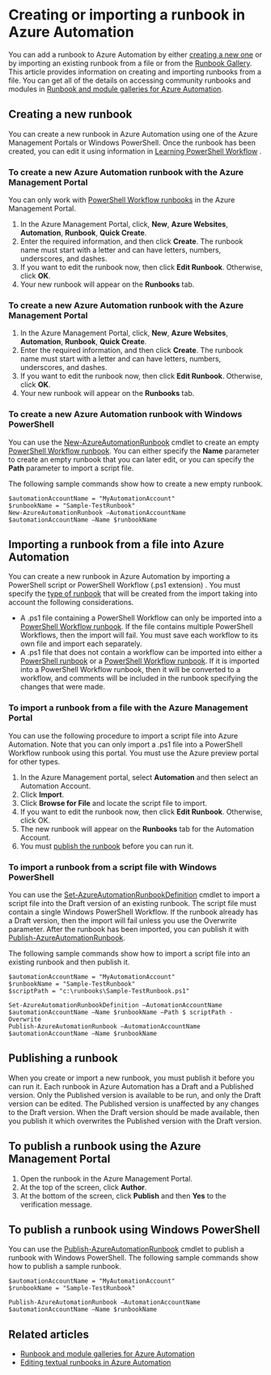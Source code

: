 <properties 
	pageTitle="Creating or importing a runbook in Azure Automation"
	description="This article describes how to create a new runbook in Azure Automation or import one from a file."
	services="automation"
	documentationCenter=""
	authors="bwren"
	manager="stevenka"
	editor="tysonn" />
<tags
	ms.service="automation"
	ms.date="09/22/2015"
	wacn.date=""/>

# Creating or importing a runbook in Azure Automation

You can add a runbook to Azure Automation by either [creating a new one](#creating-a-new-runbook) or by importing an existing runbook from a file or from the [Runbook Gallery](/documentation/articles/automation-runbook-gallery). This article provides information on creating and importing runbooks from a file.  You can get all of the details on accessing community runbooks and modules in [Runbook and module galleries for Azure Automation](/documentation/articles/automation-runbook-gallery).

## Creating a new runbook

You can create a new runbook in Azure Automation using one of the Azure Management Portals or Windows PowerShell. Once the runbook has been created, you can edit it using information in [Learning PowerShell Workflow](/documentation/articles/automation-powershell-workflow) <!-- deleted by customization and [Graphical authoring in Azure Automation](/documentation/articles/automation-graphical-authoring-intro) -->.

### To create a new Azure Automation runbook with the Azure Management Portal

You can only work with [PowerShell Workflow runbooks](/documentation/articles/automation-runbook-types#powershell-workflow-runbooks) in the Azure Management Portal.

1. In the Azure Management Portal, click, **New**, **Azure Websites**, **Automation**, **Runbook**, **Quick Create**.
2. Enter the required information, and then click **Create**. The runbook name must start with a letter and can have letters, numbers, underscores, and dashes.
3. If you want to edit the runbook now, then click **Edit Runbook**. Otherwise, click **OK**.
4. Your new runbook will appear on the **Runbooks** tab.
<!-- deleted by customization


### To create a new Azure Automation runbook with the Azure preview portal

1. In the Azure Preview Portal, open your Automation account. 
2. Click on the **Runbooks** tile to open the list of runbooks.
3. Click on the **Add a runbook** button and then **Create a new runbook**.
2. Type a **Name** for the runbook and select its [Type](/documentation/articles/automation-runbook-types). The runbook name must start with a letter and can have letters, numbers, underscores, and dashes.
3. Click **Create** to create the runbook and open the editor.

-->
<!-- keep by customization: begin -->
### To create a new Azure Automation runbook with the Azure Management Portal

1. In the Azure Management Portal, click, **New**, **Azure Websites**, **Automation**, **Runbook**, **Quick Create**.
2. Enter the required information, and then click **Create**. The runbook name must start with a letter and can have letters, numbers, underscores, and dashes.
3. If you want to edit the runbook now, then click **Edit Runbook**. Otherwise, click **OK**.
4. Your new runbook will appear on the **Runbooks** tab.
<!-- keep by customization: end -->

### To create a new Azure Automation runbook with Windows PowerShell

You can use the [New-AzureAutomationRunbook](https://msdn.microsoft.com/zh-cn/library/dn690272.aspx) cmdlet to create an empty [PowerShell Workflow runbook](/documentation/articles/automation-runbook-types#powershell-workflow-runbooks). You can either specify the **Name** parameter to create an empty runbook that you can later edit, or you can specify the **Path** parameter to import a script file. 

The following sample commands show how to create a new empty runbook.

    $automationAccountName = "MyAutomationAccount"
    $runbookName = "Sample-TestRunbook"
    New-AzureAutomationRunbook –AutomationAccountName $automationAccountName –Name $runbookName 

## Importing a runbook from a file into Azure Automation

You can create a new runbook in Azure Automation by importing a PowerShell script or PowerShell Workflow (.ps1 extension) <!-- deleted by customization or an exported graphical runbook (.graphrunbook) -->.  You must specify the [type of runbook](/documentation/articles/automation-runbook-types) that will be created from the import taking into account the following considerations.
<!-- deleted by customization

- A .graphrunbook file may only be imported into a new [graphical runbook](/documentation/articles/automation-runbook-types#graphical-runbooks), and graphical runbooks can only be created from a .graphrunbook file.
-->
- A .ps1 file containing a PowerShell Workflow can only be imported into a [PowerShell Workflow runbook](/documentation/articles/automation-runbook-types#powershell-workflow-runbooks).  If the file contains multiple PowerShell Workflows, then the import will fail. You must save each workflow to its own file and import each separately.
- A .ps1 file that does not contain a workflow can be imported into either a [PowerShell runbook](/documentation/articles/automation-runbook-types#powershell-runbooks) or a [PowerShell Workflow runbook](/documentation/articles/automation-runbook-types#powershell-workflow-runbooks).  If it is imported into a PowerShell Workflow runbook, then it will be converted to a workflow, and comments will be included in the runbook specifying the changes that were made.

### To import a runbook from a file with the Azure Management Portal
You can use the following procedure to import a script file into Azure Automation.  Note that you can only import a .ps1 file into a PowerShell Workflow runbook using this portal.  You must use the Azure preview portal for other types.

1. In the Azure Management portal, select **Automation** and then select an Automation Account.
2. Click **Import**.
3. Click **Browse for File** and locate the script file to import.
4. If you want to edit the runbook now, then click **Edit Runbook**. Otherwise, click OK.
5. The new runbook will appear on the **Runbooks** tab for the Automation Account.
6. You must [publish the runbook](#publishing-a-runbook) before you can run it.


<!-- deleted by customization
### To import a runbook from a file with the Azure preview portal
You can use the following procedure to import a script file into Azure Automation.  Note that you can only import a .ps1 file into a PowerShell Workflow runbook using this portal.

1. In the Azure Preview Portal, open your Automation account. 
2. Click on the **Runbooks** tile to open the list of runbooks.
3. Click on the **Add a runbook** button and then **Import**.
4. Click **Runbook file** to select the file to import
2. If the **Name** field is enabled, then you have the option to change it.  The runbook name must start with a letter and can have letters, numbers, underscores, and dashes.
3. Select a [runbook type](/documentation/articles/automation-runbook-types) taking into account the restrictions listed above.
3. The new runbook will appear in the list of runbooks for the Automation Account.
4. You must [publish the runbook](#publishing-a-runbook) before you can run it.
-->

### To import a runbook from a script file with Windows PowerShell

You can use the [Set-AzureAutomationRunbookDefinition](https://msdn.microsoft.com/zh-cn/library/dn690267.aspx) cmdlet to import a script file into the Draft version of an existing runbook. The script file must contain a single Windows PowerShell Workflow. If the runbook already has a Draft version, then the import will fail unless you use the Overwrite parameter. After the runbook has been imported, you can publish it with [Publish-AzureAutomationRunbook](https://msdn.microsoft.com/zh-cn/library/dn690266.aspx).

The following sample commands show how to import a script file into an existing runbook and then publish it.

    $automationAccountName = "MyAutomationAccount"
    $runbookName = "Sample-TestRunbook"
    $scriptPath = "c:\runbooks\Sample-TestRunbook.ps1"

    Set-AzureAutomationRunbookDefinition –AutomationAccountName $automationAccountName –Name $runbookName –Path $ scriptPath -Overwrite
    Publish-AzureAutomationRunbook –AutomationAccountName $automationAccountName –Name $runbookName


## Publishing a runbook

When you create or import a new runbook, you must publish it before you can run it.  Each runbook in Azure Automation has a Draft and a Published version. Only the Published version is available to be run, and only the Draft version can be edited. The Published version is unaffected by any changes to the Draft version. When the Draft version should be made available, then you publish it which overwrites the Published version with the Draft version.

## To publish a runbook using the Azure Management Portal

1. Open the runbook in the Azure Management Portal.
1. At the top of the screen, click **Author**.
1. At the bottom of the screen, click **Publish** and then **Yes** to the verification message.

<!-- deleted by customization
## To publish a runbook using the Azure preview portal

1. Open the runbook in the Azure preview portal.
1. Click the **Edit** button.
1. Click the **Publish** button and then **Yes** to the verification message.
-->


## To publish a runbook using Windows PowerShell

You can use the [Publish-AzureAutomationRunbook](https://msdn.microsoft.com/zh-cn/library/dn690266.aspx) cmdlet to publish a runbook with Windows PowerShell. The following sample commands show how to publish a sample runbook.

	$automationAccountName = "MyAutomationAccount"
	$runbookName = "Sample-TestRunbook"
	
	Publish-AzureAutomationRunbook –AutomationAccountName $automationAccountName –Name $runbookName



## Related articles

- [Runbook and module galleries for Azure Automation](/documentation/articles/automation-runbook-gallery)
- [Editing textual runbooks in Azure Automation](/documentation/articles/automation-edit-textual-runbook)
<!-- deleted by customization - [Graphical authoring in Azure Automation](/documentation/articles/automation-graphical-authoring-intro) -->